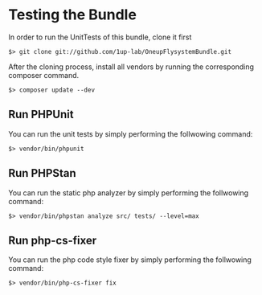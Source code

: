 Testing the Bundle
==================

In order to run the UnitTests of this bundle, clone it first

    $> git clone git://github.com/1up-lab/OneupFlysystemBundle.git

After the cloning process, install all vendors by running the corresponding composer command.

    $> composer update --dev

## Run PHPUnit
You can run the unit tests by simply performing the follwowing command:

    $> vendor/bin/phpunit

## Run PHPStan
You can run the static php analyzer by simply performing the follwowing command:

    $> vendor/bin/phpstan analyze src/ tests/ --level=max

## Run php-cs-fixer
You can run the php code style fixer by simply performing the follwowing command:

    $> vendor/bin/php-cs-fixer fix
